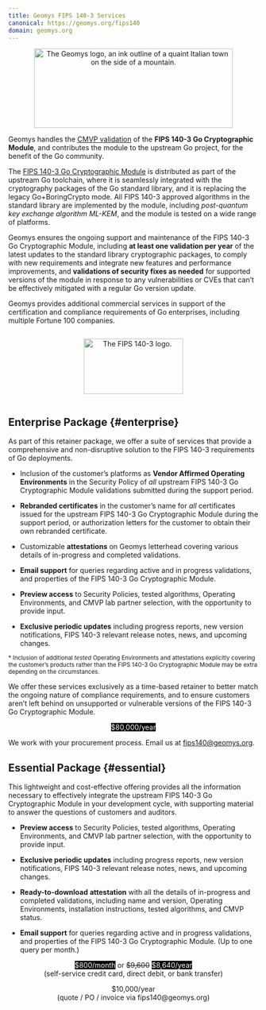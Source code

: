 ```yaml
---
title: Geomys FIPS 140-3 Services
canonical: https://geomys.org/fips140
domain: geomys.org
---
```


<style>
    .inverted {
        /* https://web.dev/articles/light-dark */
        color: Canvas;
        background-color: CanvasText;
    }
    @media (prefers-color-scheme: dark) {
        img {
            filter: invert(1);
        }
    }
</style>

<p style="text-align: center"><img alt="The Geomys logo, an ink outline of a quaint Italian town on the side of a mountain." width="400" height="160" src="images/geomys_orizz_B_positivo.png">

Geomys handles the [CMVP validation](https://csrc.nist.gov/projects/cryptographic-algorithm-validation-program/details?product=19371) of the **FIPS 140-3 Go Cryptographic Module**, and contributes the module to the upstream Go project, for the benefit of the Go community.

The [FIPS 140-3 Go Cryptographic Module](https://go.dev/doc/security/fips140) is distributed as part of the upstream Go toolchain, where it is seamlessly integrated with the cryptography packages of the Go standard library, and it is replacing the legacy Go+BoringCrypto mode. All FIPS 140-3 approved algorithms in the standard library are implemented by the module, including *post-quantum key exchange algorithm ML-KEM*, and the module is tested on a wide range of platforms.

Geomys ensures the ongoing support and maintenance of the FIPS 140-3 Go Cryptographic Module, including **at least one validation per year** of the latest updates to the standard library cryptographic packages, to comply with new requirements and integrate new features and performance improvements, and **validations of security fixes as needed** for supported versions of the module in response to any vulnerabilities or CVEs that can’t be effectively mitigated with a regular Go version update.

Geomys provides additional commercial services in support of the certification and compliance requirements of Go enterprises, including multiple Fortune 100 companies.

<p style="text-align: center"><img alt="The FIPS 140-3 logo." width="200" height="112" style="padding: 1em 0;" src="images/FIPS 140-3 Logo- BW.png">

## Enterprise Package {#enterprise}

As part of this retainer package, we offer a suite of services that provide a comprehensive and non-disruptive solution to the FIPS 140-3 requirements of Go deployments.

* Inclusion of the customer’s platforms as **Vendor Affirmed Operating Environments** in the Security Policy of *all* upstream FIPS 140-3 Go Cryptographic Module validations submitted during the support period.

* **Rebranded certificates** in the customer’s name for *all* certificates issued for the upstream FIPS 140-3 Go Cryptographic Module during the support period, or authorization letters for the customer to obtain their own rebranded certificate.

* Customizable **attestations** on Geomys letterhead covering various details of in-progress and completed validations.

* **Email support** for queries regarding active and in progress validations, and properties of the FIPS 140-3 Go Cryptographic Module.

* **Preview access** to Security Policies, tested algorithms, Operating Environments, and CMVP lab partner selection, with the opportunity to provide input.

* **Exclusive periodic updates** including progress reports, new version notifications, FIPS 140-3 relevant release notes, news, and upcoming changes.

<p><small>* Inclusion of additional <em>tested</em> Operating Environments and attestations explicitly covering the customer’s products rather than the FIPS 140-3 Go Cryptographic Module may be extra depending on the circumstances.</small></p>

We offer these services exclusively as a time-based retainer to better match the ongoing nature of compliance requirements, and to ensure customers aren’t left behind on unsupported or vulnerable versions of the FIPS 140-3 Go Cryptographic Module.

<p style="text-align: center"><span class="inverted">$80,000/year</span></p>

We work with your procurement process. Email us at fips140@geomys.org.

## Essential Package {#essential}

This lightweight and cost-effective offering provides all the information necessary to effectively integrate the upstream FIPS 140-3 Go Cryptographic Module in your development cycle, with supporting material to answer the questions of customers and auditors.

- **Preview access** to Security Policies, tested algorithms, Operating Environments, and CMVP lab partner selection, with the opportunity to provide input.

- **Exclusive periodic updates** including progress reports, new version notifications, FIPS 140-3 relevant release notes, news, and upcoming changes.

- **Ready-to-download** **attestation** with all the details of in-progress and completed validations, including name and version, Operating Environments, installation instructions, tested algorithms, and CMVP status.

- **Email support** for queries regarding active and in progress validations, and properties of the FIPS 140-3 Go Cryptographic Module. (Up to one query per month.)

<p style="text-align: center">
<span class="inverted">$800/month</span> or <del>$9,600</del> <span class="inverted">$8,640/year</span><br>
(self-service credit card, direct debit, or bank transfer)
</p>

<script async src="https://js.stripe.com/v3/buy-button.js"></script>
<p style="text-align: center">
<stripe-buy-button
  buy-button-id="buy_btn_1ROou5Le4yKccjIdmhFT7OCp"
  publishable-key="pk_live_51Qzj5KLe4yKccjIdbTa2o3AV4DzteqaQYBNMP39GDuPuVM1wJctkQiU6Pb8i1nm5bE3wBIHsdIMjRd8Nm0dksTpe00GzPbJPkD">
</stripe-buy-button>
</p>

<p style="text-align: center">
$10,000/year<br>
(quote / PO / invoice via fips140@geomys.org)
</p>
